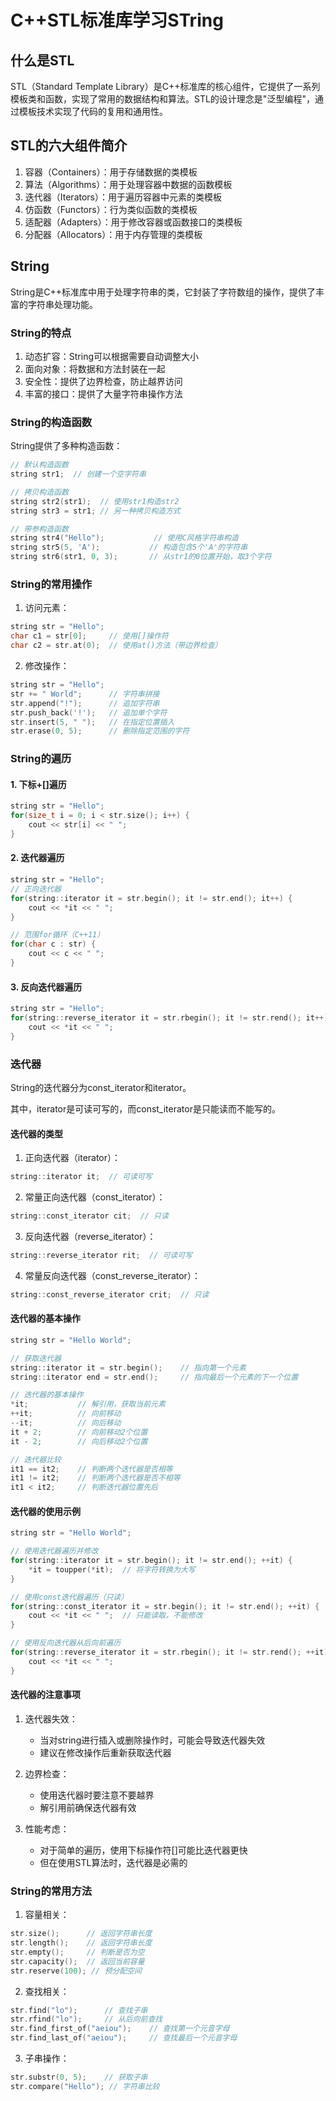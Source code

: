 # C++STL标准库学习STring

## 什么是STL

STL（Standard Template Library）是C++标准库的核心组件，它提供了一系列模板类和函数，实现了常用的数据结构和算法。STL的设计理念是"泛型编程"，通过模板技术实现了代码的复用和通用性。

## STL的六大组件简介

1. 容器（Containers）：用于存储数据的类模板
2. 算法（Algorithms）：用于处理容器中数据的函数模板
3. 迭代器（Iterators）：用于遍历容器中元素的类模板
4. 仿函数（Functors）：行为类似函数的类模板
5. 适配器（Adapters）：用于修改容器或函数接口的类模板
6. 分配器（Allocators）：用于内存管理的类模板

## String

String是C++标准库中用于处理字符串的类，它封装了字符数组的操作，提供了丰富的字符串处理功能。

### String的特点

1. 动态扩容：String可以根据需要自动调整大小
2. 面向对象：将数据和方法封装在一起
3. 安全性：提供了边界检查，防止越界访问
4. 丰富的接口：提供了大量字符串操作方法

### String的构造函数

String提供了多种构造函数：

```cpp
// 默认构造函数
string str1;  // 创建一个空字符串

// 拷贝构造函数
string str2(str1);  // 使用str1构造str2
string str3 = str1; // 另一种拷贝构造方式

// 带参构造函数
string str4("Hello");           // 使用C风格字符串构造
string str5(5, 'A');           // 构造包含5个'A'的字符串
string str6(str1, 0, 3);       // 从str1的0位置开始，取3个字符
```

### String的常用操作

1. 访问元素：
```cpp
string str = "Hello";
char c1 = str[0];     // 使用[]操作符
char c2 = str.at(0);  // 使用at()方法（带边界检查）
```

2. 修改操作：
```cpp
string str = "Hello";
str += " World";      // 字符串拼接
str.append("!");      // 追加字符串
str.push_back('!');   // 追加单个字符
str.insert(5, " ");   // 在指定位置插入
str.erase(0, 5);      // 删除指定范围的字符
```

### String的遍历

#### 1. 下标+[]遍历
```cpp
string str = "Hello";
for(size_t i = 0; i < str.size(); i++) {
    cout << str[i] << " ";
}
```

#### 2. 迭代器遍历
```cpp
string str = "Hello";
// 正向迭代器
for(string::iterator it = str.begin(); it != str.end(); it++) {
    cout << *it << " ";
}

// 范围for循环（C++11）
for(char c : str) {
    cout << c << " ";
}
```

#### 3. 反向迭代器遍历
```cpp
string str = "Hello";
for(string::reverse_iterator it = str.rbegin(); it != str.rend(); it++) {
    cout << *it << " ";
}
```

### 迭代器

String的迭代器分为const_iterator和iterator。

其中，iterator是可读可写的，而const_iterator是只能读而不能写的。

#### 迭代器的类型

1. 正向迭代器（iterator）：
```cpp
string::iterator it;  // 可读可写
```

2. 常量正向迭代器（const_iterator）：
```cpp
string::const_iterator cit;  // 只读
```

3. 反向迭代器（reverse_iterator）：
```cpp
string::reverse_iterator rit;  // 可读可写
```

4. 常量反向迭代器（const_reverse_iterator）：
```cpp
string::const_reverse_iterator crit;  // 只读
```

#### 迭代器的基本操作

```cpp
string str = "Hello World";

// 获取迭代器
string::iterator it = str.begin();    // 指向第一个元素
string::iterator end = str.end();     // 指向最后一个元素的下一个位置

// 迭代器的基本操作
*it;           // 解引用，获取当前元素
++it;          // 向前移动
--it;          // 向后移动
it + 2;        // 向前移动2个位置
it - 2;        // 向后移动2个位置

// 迭代器比较
it1 == it2;    // 判断两个迭代器是否相等
it1 != it2;    // 判断两个迭代器是否不相等
it1 < it2;     // 判断迭代器位置先后
```

#### 迭代器的使用示例

```cpp
string str = "Hello World";

// 使用迭代器遍历并修改
for(string::iterator it = str.begin(); it != str.end(); ++it) {
    *it = toupper(*it);  // 将字符转换为大写
}

// 使用const迭代器遍历（只读）
for(string::const_iterator it = str.begin(); it != str.end(); ++it) {
    cout << *it << " ";  // 只能读取，不能修改
}

// 使用反向迭代器从后向前遍历
for(string::reverse_iterator it = str.rbegin(); it != str.rend(); ++it) {
    cout << *it << " ";
}
```

#### 迭代器的注意事项

1. 迭代器失效：
   - 当对string进行插入或删除操作时，可能会导致迭代器失效
   - 建议在修改操作后重新获取迭代器

2. 边界检查：
   - 使用迭代器时要注意不要越界
   - 解引用前确保迭代器有效

3. 性能考虑：
   - 对于简单的遍历，使用下标操作符[]可能比迭代器更快
   - 但在使用STL算法时，迭代器是必需的

### String的常用方法

1. 容量相关：
```cpp
str.size();      // 返回字符串长度
str.length();    // 返回字符串长度
str.empty();     // 判断是否为空
str.capacity();  // 返回当前容量
str.reserve(100); // 预分配空间
```

2. 查找相关：
```cpp
str.find("lo");      // 查找子串
str.rfind("lo");     // 从后向前查找
str.find_first_of("aeiou");    // 查找第一个元音字母
str.find_last_of("aeiou");     // 查找最后一个元音字母
```

3. 子串操作：
```cpp
str.substr(0, 5);    // 获取子串
str.compare("Hello"); // 字符串比较
```

